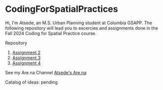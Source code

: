 # CodingForSpatialPractices
Hi, I'm Atsede, an M.S. Urban Planning student at Columbia GSAPP. The following repository will lead you to excercies and assignments done in the Fall 2024 Coding for Spatial Practice course.

Repository
1. [Assignment 2](https://github.com/atsexaa/CodingForSpatialPractices/blob/0449ccc1937025a876e9f454f021a055e2bdabf3/Atsede-exercise01-housesormuseums.html)
2. [Assignment 3](https://github.com/atsexaa/CodingForSpatialPractices/blob/main/Atsede-assignment02/Atsede-02assignment.html)
3. [Assignment 4](https://github.com/atsexaa/CodingForSpatialPractices/blob/main/Atsede-assignment04/Atsede-04assignment.html)

See my Are.na Channel
[Atsede's Are.na](https://www.are.na/atsede-assayehgen/channels)

Catalog of ideas: pending
